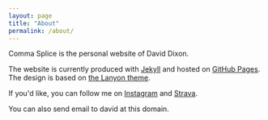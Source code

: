 ```yaml
---
layout: page
title: "About"
permalink: /about/
---
```


Comma Splice is the personal website of David Dixon.

The website is currently produced with [Jekyll][1] and hosted on [GitHub Pages][2]. The design is based on [the Lanyon theme][3].

If you'd like, you can follow me on [Instagram][4] and [Strava][5].

You can also send email to david at this domain.


[1]: https://jekyllrb.com
[2]: https://pages.github.com
[3]: http://lanyon.getpoole.com
[4]: https://www.instagram.com/atdavidixon/
[5]: https://www.strava.com/athletes/davidixon
